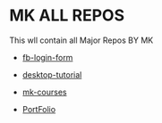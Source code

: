 # MK ALL REPOS
 This wll contain all Major Repos BY MK

- [fb-login-form](https://github.com/mk-knight23/fb-login-form)

- [desktop-tutorial](https://github.com/mk-knight23/desktop-tutorial)

- [mk-courses](https://github.com/mk-knight23/mk-courses)

- [PortFolio](https://github.com/mk-knight23/mk-knight23)
